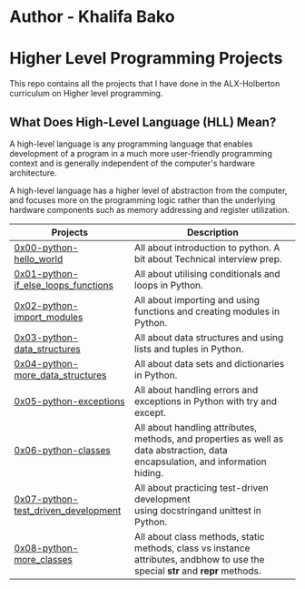 # Author - Khalifa Bako

# Higher Level Programming Projects
This repo contains all the projects that I have done in the ALX-Holberton curriculum on Higher level programming.


## What Does High-Level Language (HLL) Mean?
A high-level language is any programming language that enables development of a program in a much more user-friendly programming context and is generally independent of the computer's hardware architecture.

A high-level language has a higher level of abstraction from the computer, and focuses more on the programming logic rather than the underlying hardware components such as memory addressing and register utilization.

| Projects | Description |
| -------- | ----------- | 
| [0x00-python-hello_world](0x00-python-hello_world) | All about introduction to python. A bit about Technical interview prep. |
| [0x01-python-if_else_loops_functions](0x01-python-if_else_loops_functions) | All about utilising conditionals and loops in Python. |
| [0x02-python-import_modules](0x02-python-import_modules) | All about importing and using functions and creating modules in Python. |
| [0x03-python-data_structures](0x03-python-data_structures) | All about data structures and using lists and tuples in Python. |
| [0x04-python-more_data_structures](0x04-python-more_data_structures) | All about data sets and dictionaries in Python. |
| [0x05-python-exceptions](0x05-python-exceptions) | All about handling errors and exceptions in Python with try and except. |
| [0x06-python-classes](0x06-python-classes) | All about handling attributes, methods, and properties as well as data abstraction, data encapsulation, and information hiding. |
| [0x07-python-test_driven_development](0x07-python-test_driven_development) | All about practicing test-driven development using docstringand unittest in Python. |
| [0x08-python-more_classes](0x08-python-more_classes) | All about class methods, static methods, class vs instance attributes, andbhow to use the special __str__ and __repr__ methods. |
